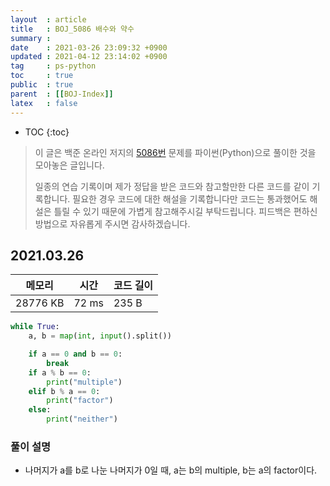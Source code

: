 ```yaml
---
layout  : article
title   : BOJ_5086 배수와 약수
summary : 
date    : 2021-03-26 23:09:32 +0900
updated : 2021-04-12 23:14:02 +0900
tag     : ps-python
toc     : true
public  : true
parent  : [[BOJ-Index]]
latex   : false
---
```

* TOC
{:toc}

>이 글은 백준 온라인 저지의 [5086번](https://www.acmicpc.net/problem/5086) 문제를 파이썬(Python)으로 풀이한 것을 모아놓은 글입니다.
>
> 일종의 연습 기록이며 제가 정답을 받은 코드와 참고할만한 다른 코드를 같이 기록합니다. 필요한 경우 코드에 대한 해설을 기록합니다만 코드는 통과했어도 해설은 틀릴 수 있기 때문에 가볍게 참고해주시길 부탁드립니다. 피드백은 편하신 방법으로 자유롭게 주시면 감사하겠습니다.

## 2021.03.26

| 메모리    | 시간  | 코드 길이 |
| --------- | ----- | --------- |
| 28776 KB  | 72 ms | 235 B     |

```python
while True:
    a, b = map(int, input().split())

    if a == 0 and b == 0:
        break
    if a % b == 0:
        print("multiple")
    elif b % a == 0:
        print("factor")
    else:
        print("neither")
```

### 풀이 설명

* 나머지가 a를 b로 나눈 나머지가 0일 때, a는 b의 multiple, b는 a의 factor이다.
